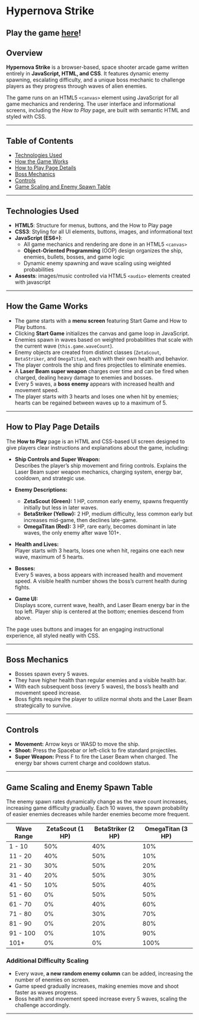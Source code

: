 # Hypernova Strike

Play the game [here]()!
---

## Overview

**Hypernova Strike** is a browser-based, space shooter arcade game written entirely in **JavaScript, HTML, and CSS**. It features dynamic enemy spawning, escalating difficulty, and a unique boss mechanic to challenge players as they progress through waves of alien enemies.

The game runs on an HTML5 `<canvas>` element using JavaScript for all game mechanics and rendering. The user interface and informational screens, including the *How to Play* page, are built with semantic HTML and styled with CSS.

---

## Table of Contents
  
- [Technologies Used](#technologies-used)  
- [How the Game Works](#how-the-game-works)    
- [How to Play Page Details](#how-to-play-page-details) 
- [Boss Mechanics](#boss-mechanics)  
- [Controls](#controls)
- [Game Scaling and Enemy Spawn Table](#game-scaling-and-enemy-spawn-table)
---

## Technologies Used

- **HTML5**: Structure for menus, buttons, and the How to Play page  
- **CSS3**: Styling for all UI elements, buttons, images, and informational text  
- **JavaScript (ES6+)**:  
  - All game mechanics and rendering are done in an HTML5 `<canvas>`  
  - **Object-Oriented Programming** (OOP) design organizes the ship, enemies, bullets, bosses, and game logic  
  - Dynamic enemy spawning and wave scaling using weighted probabilities  
- **Assests**: images/music controlled via HTML5 `<audio>` elements created with javascript

---

## How the Game Works

- The game starts with a **menu screen** featuring Start Game and How to Play buttons.  
- Clicking **Start Game** initializes the canvas and game loop in JavaScript.  
- Enemies spawn in waves based on weighted probabilities that scale with the current wave (`this.game.waveCount`).  
- Enemy objects are created from distinct classes (`ZetaScout`, `BetaStriker`, and `OmegaTitan`), each with their own health and behavior.  
- The player controls the ship and fires projectiles to eliminate enemies.  
- A **Laser Beam super weapon** charges over time and can be fired when charged, dealing heavy damage to enemies and bosses.  
- Every 5 waves, a **boss enemy** appears with increased health and movement speed.  
- The player starts with 3 hearts and loses one when hit by enemies; hearts can be regained between waves up to a maximum of 5.

---

## How to Play Page Details

The **How to Play** page is an HTML and CSS-based UI screen designed to give players clear instructions and explanations about the game, including:

- **Ship Controls and Super Weapon:**  
  Describes the player’s ship movement and firing controls. Explains the Laser Beam super weapon mechanics, charging system, energy bar, cooldown, and strategic use.

- **Enemy Descriptions:**  
  - **ZetaScout (Green):** 1 HP, common early enemy, spawns frequently initially but less in later waves.  
  - **BetaStriker (Yellow):** 2 HP, medium difficulty, less common early but increases mid-game, then declines late-game.  
  - **OmegaTitan (Red):** 3 HP, rare early, becomes dominant in late waves, the only enemy after wave 101+.

- **Health and Lives:**  
  Player starts with 3 hearts, loses one when hit, regains one each new wave, maximum of 5 hearts.

- **Bosses:**  
  Every 5 waves, a boss appears with increased health and movement speed. A visible health number shows the boss’s current health during fights.

- **Game UI:**  
  Displays score, current wave, health, and Laser Beam energy bar in the top left. Player ship is centered at the bottom; enemies descend from above.

The page uses buttons and images for an engaging instructional experience, all styled neatly with CSS.

---

## Boss Mechanics

- Bosses spawn every 5 waves.  
- They have higher health than regular enemies and a visible health bar.  
- With each subsequent boss (every 5 waves), the boss’s health and movement speed increase.  
- Boss fights require the player to utilize normal shots and the Laser Beam strategically to survive.

---

## Controls

- **Movement:** Arrow keys or WASD to move the ship.  
- **Shoot:** Press the Spacebar or left-click to fire standard projectiles.  
- **Super Weapon:** Press F to fire the Laser Beam when charged. The energy bar shows current charge and cooldown status.

---
## Game Scaling and Enemy Spawn Table

The enemy spawn rates dynamically change as the wave count increases, increasing game difficulty gradually. Each 10 waves, the spawn probability of easier enemies decreases while harder enemies become more frequent.

| Wave Range | ZetaScout (1 HP) | BetaStriker (2 HP) | OmegaTitan (3 HP) |
|------------|------------------|--------------------|-------------------|
| 1 - 10     | 50%              | 40%                | 10%               |
| 11 - 20    | 40%              | 50%                | 10%               |
| 21 - 30    | 30%              | 50%                | 20%               |
| 31 - 40    | 20%              | 50%                | 30%               |
| 41 - 50    | 10%              | 50%                | 40%               |
| 51 - 60    | 0%               | 50%                | 50%               |
| 61 - 70    | 0%               | 40%                | 60%               |
| 71 - 80    | 0%               | 30%                | 70%               |
| 81 - 90    | 0%               | 20%                | 80%               |
| 91 - 100   | 0%               | 10%                | 90%               |
| 101+       | 0%               | 0%                 | 100%              |

### Additional Difficulty Scaling

- Every wave, **a new random enemy column** can be added, increasing the number of enemies on screen.  
- Game speed gradually increases, making enemies move and shoot faster as waves progress.  
- Boss health and movement speed increase every 5 waves, scaling the challenge accordingly.

---

